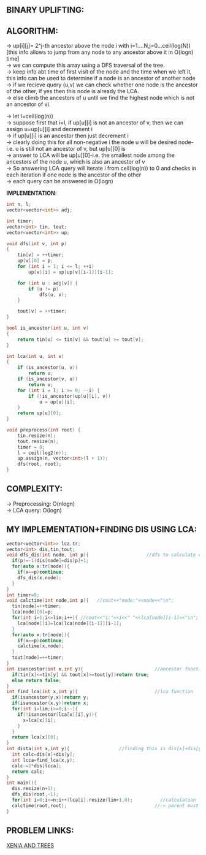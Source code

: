 **BINARY UPLIFTING:**
---

**ALGORITHM:**
---

-> up[i][j]= 2^j-th ancestor above the node i with i=1....N,j=0...ceil(log(N))[this info allows to jump from any node to any ancestor above it in O(logn) time]\
-> we can compute this array using a DFS traversal of the tree.\
-> keep info abt time of first visit of the node and the time when we left it, this info can be used to determine if a node is an ancestor of another node\
-> if we recieve query (u,v) we can check whether one node is the ancestor of the other, if yes then this node is already the LCA.\
-> else climb the ancestors of u until we find the highest node which is not an ancestor of v\

-> let l=ceil(log(n))\
-> suppose first that i=l, if up[u][i] is not an ancestor of v, then we can assign u=up[u][i] and decrement i\
-> if up[u][i] is an ancestor then just decrement i\
-> clearly doing this for all non-negative i the node u will be desired node- i.e. u is still not an ancestor of v, but up[u][0] is\
-> answer to LCA will be up[u][0]-i.e. the smallest node among the ancestors of the node u, which is also an ancestor of v\
-> So answering LCA query will iterate i from ceil(log(n)) to 0 and checks in each iteration if one node is the ancestor of the other\
-> each query can be answered in O(logn)

**IMPLEMENTATION:**
```cpp
int n, l;
vector<vector<int>> adj;

int timer;
vector<int> tin, tout;
vector<vector<int>> up;

void dfs(int v, int p)
{
    tin[v] = ++timer;
    up[v][0] = p;
    for (int i = 1; i <= l; ++i)
        up[v][i] = up[up[v][i-1]][i-1];

    for (int u : adj[v]) {
        if (u != p)
            dfs(u, v);
    }

    tout[v] = ++timer;
}

bool is_ancestor(int u, int v)
{
    return tin[u] <= tin[v] && tout[u] >= tout[v];
}

int lca(int u, int v)
{
    if (is_ancestor(u, v))
        return u;
    if (is_ancestor(v, u))
        return v;
    for (int i = l; i >= 0; --i) {
        if (!is_ancestor(up[u][i], v))
            u = up[u][i];
    }
    return up[u][0];
}

void preprocess(int root) {
    tin.resize(n);
    tout.resize(n);
    timer = 0;
    l = ceil(log2(n));
    up.assign(n, vector<int>(l + 1));
    dfs(root, root);
}
```
**COMPLEXITY:**
---
-> Preprocessing: O(nlogn)\
-> LCA query: O(logn)

**MY IMPLEMENTATION+FINDING DIS USING LCA:**
--

```cpp
vector<vector<int>> lca,tr;
vector<int> dis,tin,tout;
void dfs_dis(int node, int p){                     //dfs to calculate distance of each node from a root(of centroid tree) in original tree
  if(p!=-1)dis[node]=dis[p]+1;
  for(auto x:tr[node]){
    if(x==p)continue;
    dfs_dis(x,node);
  }
}
int timer=0;
void calctime(int node,int p){   //cout<<"node:"<<node<<"\n";                    //calculate intime and outtimes
  tin[node]=++timer;
  lca[node][0]=p;
  for(int i=1;i<=lim;i++){ //cout<<"i:"<<i<<" "<<lca[node][i-1]<<"\n";
    lca[node][i]=lca[lca[node][i-1]][i-1];
  }
  for(auto x:tr[node]){
    if(x==p)continue;
    calctime(x,node);
  }
  tout[node]=++timer;
}
int isancestor(int x,int y){                          //ancestor function
  if(tin[x]<=tin[y] && tout[x]>=tout[y])return true;
  else return false;
}
int find_lca(int x,int y){                            //lca function
  if(isancestor(y,x))return y;
  if(isancestor(x,y))return x;
  for(int i=lim;i>=0;i--){
    if(!isancestor(lca[x][i],y)){
      x=lca[x][i];
    }
  }
  return lca[x][0];
}
int dista(int x,int y){                  //finding this is dis[x]+dis[y]-dis[lca[x,y]]-dis[lca[x,y]]
  int calc=dis[x]+dis[y];
  int lcca=find_lca(x,y); 
  calc-=2*dis[lcca];
  return calc;
}
int main(){
  dis.resize(n+1);
  dfs_dis(root,-1);    
  for(int i=0;i<=n;i++)lca[i].resize(lim+1,0);          //calculation for binary uplifting to calculate lca
  calctime(root,root);                                //-> parent must be same initially otherwise lca will be wrong why -1 does not work though?well it will work but we have to put extra conditions to handle negatives
}
```

**PROBLEM LINKS:**
---

[XENIA AND TREES](https://codeforces.com/contest/342/problem/E)

